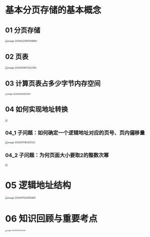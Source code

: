 # 基本分页存储的基本概念



## 01 分页存储

<img src="https://cvp.oss-cn-shanghai.aliyuncs.com/picgo/202402210931100.png" alt="image-20240221093109893" style="zoom:50%;" />



## 02 页表

<img src="https://cvp.oss-cn-shanghai.aliyuncs.com/picgo/202401081720372.png" alt="image-20240108172022100" style="zoom: 50%;" />



## 03 计算页表占多少字节内存空间

<img src="https://cvp.oss-cn-shanghai.aliyuncs.com/picgo/202401091400327.png" alt="image-20240109140025087" style="zoom: 40%;" />



## 04 如何实现地址转换

<img src="https://cvp.oss-cn-shanghai.aliyuncs.com/picgo/202401102058016.png" style="zoom:50%;" />



### 04_1 子问题：如何确定一个逻辑地址对应的页号、页内偏移量

<img src="https://cvp.oss-cn-shanghai.aliyuncs.com/picgo/202401111634906.png" alt="image-20240111163421123" style="zoom:50%;" />



### 04_2 子问题：为何页面大小要取2的整数次幂

<img src="https://cvp.oss-cn-shanghai.aliyuncs.com/picgo/202401111830225.png" style="zoom:50%;" />



# 05 逻辑地址结构

<img src="https://cvp.oss-cn-shanghai.aliyuncs.com/picgo/202401112041891.png" alt="image-20240111204153681" style="zoom:50%;" />



# 06 知识回顾与重要考点

<img src="https://cvp.oss-cn-shanghai.aliyuncs.com/picgo/202401211931575.png" alt="image-20240121193123340" style="zoom: 33%;" />
